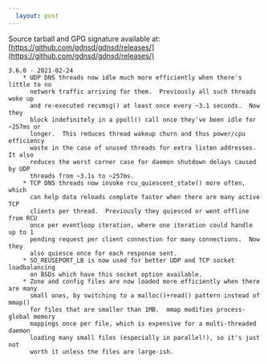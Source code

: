 ```yaml
---
  layout: post
---
```


Source tarball and GPG signature available at:
[https://github.com/gdnsd/gdnsd/releases/](https://github.com/gdnsd/gdnsd/releases/)

    3.6.0 - 2021-02-24
        * UDP DNS threads now idle much more efficiently when there's little to no
          network traffic arriving for them.  Previously all such threads woke up
          and re-executed recvmsg() at least once every ~3.1 seconds.  Now they
          block indefinitely in a ppoll() call once they've been idle for ~257ms or
          longer.  This reduces thread wakeup churn and thus power/cpu efficiency
          waste in the case of unused threads for extra listen addresses.  It also
          reduces the worst corner case for daemon shutdown delays caused by UDP
          threads from ~3.1s to ~257ms.
        * TCP DNS threads now invoke rcu_quiescent_state() more often, which
          can help data reloads complete faster when there are many active TCP
          clients per thread.  Previously they quiesced or went offline from RCU
          once per eventloop iteration, where one iteration could handle up to 1
          pending request per client connection for many connections.  Now they
          also quiesce once for each response sent.
        * SO_REUSEPORT_LB is now used for better UDP and TCP socket loadbalancing
          on BSDs which have this socket option available.
        * Zone and config files are now loaded more efficiently when there are many
          small ones, by switching to a malloc()+read() pattern instead of mmap()
          for files that are smaller than 1MB.  mmap modifies process-global memory
          mappings once per file, which is expensive for a multi-threaded daemon
          loading many small files (especially in parallel!), so it's just not
          worth it unless the files are large-ish.
